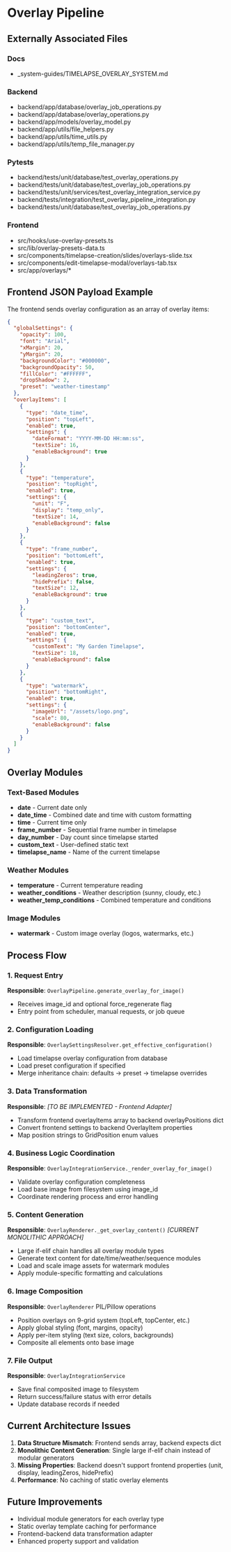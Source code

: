 # Overlay Pipeline

## Externally Associated Files

### Docs

- \_system-guides/TIMELAPSE_OVERLAY_SYSTEM.md

### Backend

- backend/app/database/overlay_job_operations.py
- backend/app/database/overlay_operations.py
- backend/app/models/overlay_model.py
- backend/app/utils/file_helpers.py
- backend/app/utils/time_utils.py
- backend/app/utils/temp_file_manager.py

### Pytests

- backend/tests/unit/database/test_overlay_operations.py
- backend/tests/unit/database/test_overlay_job_operations.py
- backend/tests/unit/services/test_overlay_integration_service.py
- backend/tests/integration/test_overlay_pipeline_integration.py
- backend/tests/unit/database/test_overlay_job_operations.py

### Frontend

- src/hooks/use-overlay-presets.ts
- src/lib/overlay-presets-data.ts
- src/components/timelapse-creation/slides/overlays-slide.tsx
- src/components/edit-timelapse-modal/overlays-tab.tsx
- src/app/overlays/\*

## Frontend JSON Payload Example

The frontend sends overlay configuration as an array of overlay items:

```json
{
  "globalSettings": {
    "opacity": 100,
    "font": "Arial",
    "xMargin": 20,
    "yMargin": 20,
    "backgroundColor": "#000000",
    "backgroundOpacity": 50,
    "fillColor": "#FFFFFF",
    "dropShadow": 2,
    "preset": "weather-timestamp"
  },
  "overlayItems": [
    {
      "type": "date_time",
      "position": "topLeft",
      "enabled": true,
      "settings": {
        "dateFormat": "YYYY-MM-DD HH:mm:ss",
        "textSize": 16,
        "enableBackground": true
      }
    },
    {
      "type": "temperature",
      "position": "topRight",
      "enabled": true,
      "settings": {
        "unit": "F",
        "display": "temp_only",
        "textSize": 14,
        "enableBackground": false
      }
    },
    {
      "type": "frame_number",
      "position": "bottomLeft",
      "enabled": true,
      "settings": {
        "leadingZeros": true,
        "hidePrefix": false,
        "textSize": 12,
        "enableBackground": true
      }
    },
    {
      "type": "custom_text",
      "position": "bottomCenter",
      "enabled": true,
      "settings": {
        "customText": "My Garden Timelapse",
        "textSize": 18,
        "enableBackground": false
      }
    },
    {
      "type": "watermark",
      "position": "bottomRight",
      "enabled": true,
      "settings": {
        "imageUrl": "/assets/logo.png",
        "scale": 80,
        "enableBackground": false
      }
    }
  ]
}
```

## Overlay Modules

### Text-Based Modules

- **date** - Current date only
- **date_time** - Combined date and time with custom formatting
- **time** - Current time only
- **frame_number** - Sequential frame number in timelapse
- **day_number** - Day count since timelapse started
- **custom_text** - User-defined static text
- **timelapse_name** - Name of the current timelapse

### Weather Modules

- **temperature** - Current temperature reading
- **weather_conditions** - Weather description (sunny, cloudy, etc.)
- **weather_temp_conditions** - Combined temperature and conditions

### Image Modules

- **watermark** - Custom image overlay (logos, watermarks, etc.)

## Process Flow

### 1. Request Entry

**Responsible**: `OverlayPipeline.generate_overlay_for_image()`

- Receives image_id and optional force_regenerate flag
- Entry point from scheduler, manual requests, or job queue

### 2. Configuration Loading

**Responsible**: `OverlaySettingsResolver.get_effective_configuration()`

- Load timelapse overlay configuration from database
- Load preset configuration if specified
- Merge inheritance chain: defaults → preset → timelapse overrides

### 3. Data Transformation

**Responsible**: _[TO BE IMPLEMENTED - Frontend Adapter]_

- Transform frontend overlayItems array to backend overlayPositions dict
- Convert frontend settings to backend OverlayItem properties
- Map position strings to GridPosition enum values

### 4. Business Logic Coordination

**Responsible**: `OverlayIntegrationService._render_overlay_for_image()`

- Validate overlay configuration completeness
- Load base image from filesystem using image_id
- Coordinate rendering process and error handling

### 5. Content Generation

**Responsible**: `OverlayRenderer._get_overlay_content()` _[CURRENT MONOLITHIC
APPROACH]_

- Large if-elif chain handles all overlay module types
- Generate text content for date/time/weather/sequence modules
- Load and scale image assets for watermark modules
- Apply module-specific formatting and calculations

### 6. Image Composition

**Responsible**: `OverlayRenderer` PIL/Pillow operations

- Position overlays on 9-grid system (topLeft, topCenter, etc.)
- Apply global styling (font, margins, opacity)
- Apply per-item styling (text size, colors, backgrounds)
- Composite all elements onto base image

### 7. File Output

**Responsible**: `OverlayIntegrationService`

- Save final composited image to filesystem
- Return success/failure status with error details
- Update database records if needed

## Current Architecture Issues

1. **Data Structure Mismatch**: Frontend sends array, backend expects dict
2. **Monolithic Content Generation**: Single large if-elif chain instead of
   modular generators
3. **Missing Properties**: Backend doesn't support frontend properties (unit,
   display, leadingZeros, hidePrefix)
4. **Performance**: No caching of static overlay elements

## Future Improvements

- Individual module generators for each overlay type
- Static overlay template caching for performance
- Frontend-backend data transformation adapter
- Enhanced property support and validation
